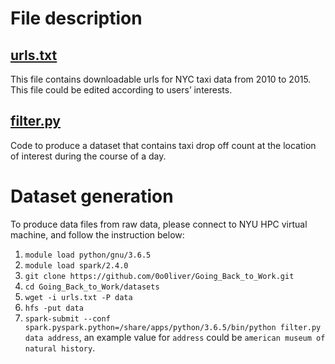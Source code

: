 # File description

## [urls.txt](https://github.com/0o0liver/Going_Back_to_Work/blob/master/datasets/urls.txt)
This file contains downloadable urls for NYC taxi data from 2010 to 2015. This file could be edited according to users’ interests. 

## [filter.py](https://github.com/0o0liver/Going_Back_to_Work/blob/master/datasets/filter.py)
Code to produce a dataset that contains taxi drop off count at the location of interest during the course of a day. 

# Dataset generation
To produce data files from raw data, please connect to NYU HPC virtual machine, and follow the instruction below:
1. ```module load python/gnu/3.6.5```
2. ```module load spark/2.4.0```
3. ```git clone https://github.com/0o0liver/Going_Back_to_Work.git```
4. ```cd Going_Back_to_Work/datasets```
5. ```wget -i urls.txt -P data```
6. ```hfs -put data```
7. ```spark-submit --conf spark.pyspark.python=/share/apps/python/3.6.5/bin/python filter.py data address```, an example value for ```address``` could be ```american museum of natural history```.
